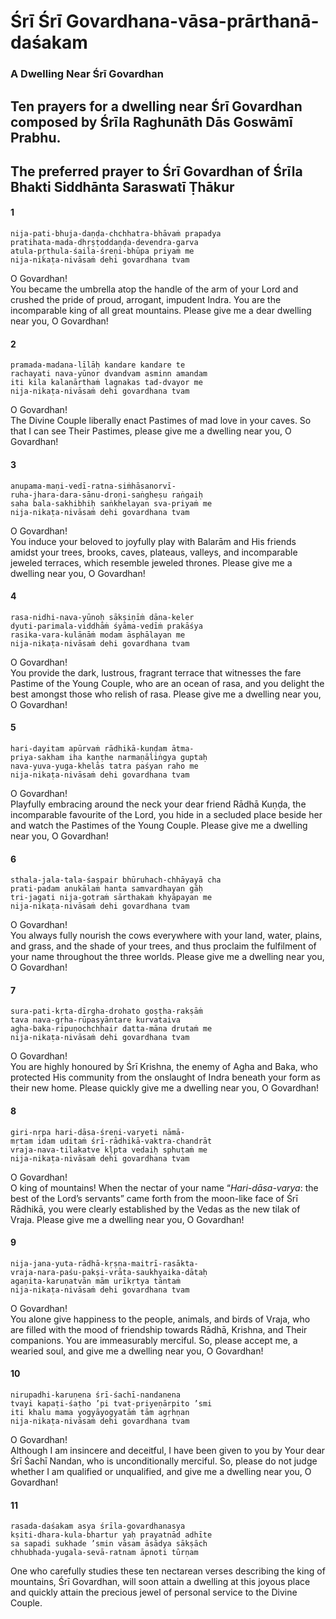 # Śrī Śrī Govardhana-vāsa-prārthanā-daśakam

### A Dwelling Near Śrī Govardhan

## Ten prayers for a dwelling near Śrī Govardhan composed by Śrīla Raghunāth Dās Goswāmī Prabhu.

## The preferred prayer to Śrī Govardhan of Śrīla Bhakti Siddhānta Saraswatī Ṭhākur

#### 1

    nija-pati-bhuja-daṇḍa-chchhatra-bhāvaṁ prapadya
    pratihata-mada-dhṛṣṭoddaṇḍa-devendra-garva
    atula-pṛthula-śaila-śreṇi-bhūpa priyaṁ me
    nija-nikaṭa-nivāsaṁ dehi govardhana tvam

O Govardhan!\
You became the umbrella atop the handle of the arm of your Lord and crushed the pride of proud, arrogant, impudent Indra. You are the incomparable king of all great mountains. Please give me a dear dwelling near you, O Govardhan!

#### 2

    pramada-madana-līlāḥ kandare kandare te
    rachayati nava-yūnor dvandvam asminn amandam
    iti kila kalanārthaṁ lagnakas tad-dvayor me
    nija-nikaṭa-nivāsaṁ dehi govardhana tvam

O Govardhan!\
The Divine Couple liberally enact Pastimes of mad love in your caves. So that I can see Their Pastimes, please give me a dwelling near you, O Govardhan!

#### 3

    anupama-maṇi-vedī-ratna-siṁhāsanorvī-
    ruha-jhara-dara-sānu-droṇi-saṅgheṣu raṅgaiḥ
    saha bala-sakhibhiḥ saṅkhelayan sva-priyaṁ me
    nija-nikaṭa-nivāsaṁ dehi govardhana tvam

O Govardhan!\
You induce your beloved to joyfully play with Balarām and His friends amidst your trees, brooks, caves, plateaus, valleys, and incomparable jeweled terraces, which resemble jeweled thrones. Please give me a dwelling near you, O Govardhan!

#### 4

    rasa-nidhi-nava-yūnoḥ sākṣiṇīṁ dāna-keler
    dyuti-parimala-viddhāṁ śyāma-vedīṁ prakāśya
    rasika-vara-kulānāṁ modam āsphālayan me
    nija-nikaṭa-nivāsaṁ dehi govardhana tvam

O Govardhan!\
You provide the dark, lustrous, fragrant terrace that witnesses the fare Pastime of the Young Couple, who are an ocean of rasa, and you delight the best amongst those who relish of rasa. Please give me a dwelling near you, O Govardhan!

#### 5

    hari-dayitam apūrvaṁ rādhikā-kuṇḍam ātma-
    priya-sakham iha kaṇṭhe narmaṇāliṅgya guptaḥ
    nava-yuva-yuga-khelās tatra paśyan raho me
    nija-nikaṭa-nivāsaṁ dehi govardhana tvam

O Govardhan!\
Playfully embracing around the neck your dear friend Rādhā Kuṇḍa, the incomparable favourite of the Lord, you hide in a secluded place beside her and watch the Pastimes of the Young Couple. Please give me a dwelling near you, O Govardhan!

#### 6

    sthala-jala-tala-śaṣpair bhūruhach-chhāyayā cha
    prati-padam anukālaṁ hanta samvardhayan gāḥ
    tri-jagati nija-gotraṁ sārthakaṁ khyāpayan me
    nija-nikaṭa-nivāsaṁ dehi govardhana tvam

O Govardhan!\
You always fully nourish the cows everywhere with your land, water, plains, and grass, and the shade of your trees, and thus proclaim the fulfilment of your name throughout the three worlds. Please give me a dwelling near you, O Govardhan!

#### 7

    sura-pati-kṛta-dīrgha-drohato goṣṭha-rakṣāṁ
    tava nava-gṛha-rūpasyāntare kurvataiva
    agha-baka-ripuṇochchhair datta-māna drutaṁ me
    nija-nikaṭa-nivāsaṁ dehi govardhana tvam

O Govardhan!\
You are highly honoured by Śrī Krishna, the enemy of Agha and Baka, who protected His community from the onslaught of Indra beneath your form as their new home. Please quickly give me a dwelling near you, O Govardhan!

#### 8

    giri-nṛpa hari-dāsa-śreṇi-varyeti nāmā-
    mṛtam idam uditaṁ śrī-rādhikā-vaktra-chandrāt
    vraja-nava-tilakatve kḷpta vedaiḥ sphuṭaṁ me
    nija-nikaṭa-nivāsaṁ dehi govardhana tvam

O Govardhan!\
O king of mountains! When the nectar of your name “*Hari-dāsa-varya*: the best of the Lord’s servants” came forth from the moon-like face of Śrī Rādhikā, you were clearly established by the Vedas as the new tilak of Vraja. Please give me a dwelling near you, O Govardhan!

#### 9

    nija-jana-yuta-rādhā-kṛṣṇa-maitrī-rasākta-
    vraja-nara-paśu-pakṣi-vrāta-saukhyaika-dātaḥ
    agaṇita-karuṇatvān mām urīkṛtya tāntaṁ
    nija-nikaṭa-nivāsaṁ dehi govardhana tvam

O Govardhan!\
You alone give happiness to the people, animals, and birds of Vraja, who are filled with the mood of friendship towards Rādhā, Krishna, and Their companions. You are immeasurably merciful. So, please accept me, a wearied soul, and give me a dwelling near you, O Govardhan!

#### 10

    nirupadhi-karuṇena śrī-śachī-nandanena
    tvayi kapaṭi-śaṭho ’pi tvat-priyeṇārpito ’smi
    iti khalu mama yogyāyogyatāṁ tām agṛhṇan
    nija-nikaṭa-nivāsaṁ dehi govardhana tvam

O Govardhan!\
Although I am insincere and deceitful, I have been given to you by Your dear Śrī Śachī Nandan, who is unconditionally merciful. So, please do not judge whether I am qualified or unqualified, and give me a dwelling near you, O Govardhan!

#### 11

    rasada-daśakam asya śrīla-govardhanasya
    kṣiti-dhara-kula-bhartur yaḥ prayatnād adhīte
    sa sapadi sukhade ’smin vāsam āsādya sākṣāch
    chhubhada-yugala-sevā-ratnam āpnoti tūrṇam

One who carefully studies these ten nectarean verses describing the king of mountains, Śrī Govardhan, will soon attain a dwelling at this joyous place and quickly attain the precious jewel of personal service to the Divine Couple.

